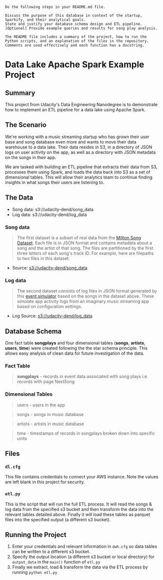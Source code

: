 ```
Do the following steps in your README.md file.

Discuss the purpose of this database in context of the startup, Sparkify, and their analytical goals.
State and justify your database schema design and ETL pipeline.
[Optional] Provide example queries and results for song play analysis.

The README file includes a summary of the project, how to run the Python scripts, and an explanation of the files in the repository. Comments are used effectively and each function has a docstring.

```

# Data Lake Apache Spark Example Project

## Summary 

This project from Udacity's Data Engineering Nanodegree is to demonstrate how to
implement an ETL pipeline for a data lake using Apache Spark.

## The Scenario

We're working with a music streaming startup who has grown their user base and song database even more and wants to move their data warehouse to a data lake. Their data resides in S3, in a directory of JSON logs on user activity on the app, as well as a directory with JSON metadata on the songs in their app.

We are tasked with building an ETL pipeline that extracts their data from S3, processes them using Spark, and loads the data back into S3 as a set of dimensional tables. This will allow their analytics team to continue finding insights in what songs their users are listening to.

## The Data

* Song data: s3://udacity-dend/song_data
* Log data: s3://udacity-dend/log_data

### Song data 

> The first dataset is a subset of real data from the [Million Song Dataset](https://labrosa.ee.columbia.edu/millionsong/).
> Each file is in JSON format and contains metadata about a song and the artist
> of that song. The files are partitioned by the first three letters of each 
> song's track ID. For example, here are filepaths to two files in this dataset.

- Source: [s3://udacity-dend/song_data](s3://udacity-dend/song_data)

### Log data

> The second dataset consists of log files in JSON format generated by this 
> [event simulator](https://github.com/Interana/eventsim) based on the songs in
> the dataset above. These simulate app activity logs from an imaginary music 
> streaming app based on configuration settings.

- Log Source: [s3://udacity-dend/log_data](s3://udacity-dend/log_data)


## Database Schema

One fact table **songplays** and four dimensional tables (**songs**, **artists**, **users**, **time**) were created following the the star schema principle. This allows easy analysis of clean data for future investigation of the data.

### Fact Table

> **songplays** - records in event data associated with song plays i.e. records with page NextSong

### Dimensional Tables

> users - users in the app

> songs - songs in music database

> artists - artists in music database

> time - timestamps of records in songplays broken down into specific units


## Files

### `dl.cfg`

This file contains credentials to connect your AWS instance. Note the values are left blank in this project for security.

### `etl.py`

This is the script that will run the full ETL process. It will read the songs & log data from the specified s3 bucket and then transform the data into the relevant tables detailed above. Finally it will load these tables as parquet files into the specified output (a different s3 bucket). 

## Running the Project 

1. Enter your credentials and relevant information in `dwh.cfg` so data tables can be written to a different s3 bucket.
2. Specify the output location (a different s3 bucket or local directory) for `output_data` in the `main()` function of `etl.py`
3. Finally we extract, load & transform the data via the ETL process by running `python etl.py`